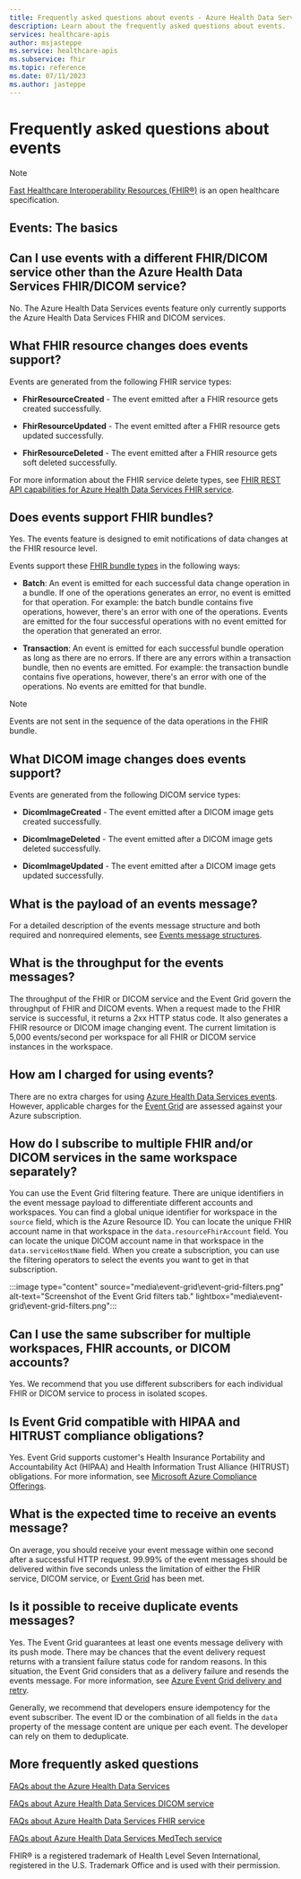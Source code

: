 ```yaml
---
title: Frequently asked questions about events - Azure Health Data Services
description: Learn about the frequently asked questions about events.
services: healthcare-apis
author: msjasteppe
ms.service: healthcare-apis
ms.subservice: fhir
ms.topic: reference
ms.date: 07/11/2023
ms.author: jasteppe
---
```


# Frequently asked questions about events

> [!NOTE]
> [Fast Healthcare Interoperability Resources (FHIR&#174;)](https://www.hl7.org/fhir/) is an open healthcare specification.

## Events: The basics

## Can I use events with a different FHIR/DICOM service other than the Azure Health Data Services FHIR/DICOM service?

No. The Azure Health Data Services events feature only currently supports the Azure Health Data Services FHIR and DICOM services.

## What FHIR resource changes does events support?

Events are generated from the following FHIR service types:

* **FhirResourceCreated** - The event emitted after a FHIR resource gets created successfully.

* **FhirResourceUpdated** - The event emitted after a FHIR resource gets updated successfully.

* **FhirResourceDeleted** - The event emitted after a FHIR resource gets soft deleted successfully.

For more information about the FHIR service delete types, see [FHIR REST API capabilities for Azure Health Data Services FHIR service](../../healthcare-apis/fhir/fhir-rest-api-capabilities.md).

## Does events support FHIR bundles?

Yes. The events feature is designed to emit notifications of data changes at the FHIR resource level. 

Events support these [FHIR bundle types](http://hl7.org/fhir/R4/valueset-bundle-type.html) in the following ways:

* **Batch**: An event is emitted for each successful data change operation in a bundle. If one of the operations generates an error, no event is emitted for that operation. For example: the batch bundle contains five operations, however, there's an error with one of the operations. Events are emitted for the four successful operations with no event emitted for the operation that generated an error.

* **Transaction**: An event is emitted for each successful bundle operation as long as there are no errors. If there are any errors within a transaction bundle, then no events are emitted. For example: the transaction bundle contains five operations, however, there's an error with one of the operations. No events are emitted for that bundle.

> [!NOTE]
> Events are not sent in the sequence of the data operations in the FHIR bundle.

## What DICOM image changes does events support?

Events are generated from the following DICOM service types:

* **DicomImageCreated** - The event emitted after a DICOM image gets created successfully.

* **DicomImageDeleted** - The event emitted after a DICOM image gets deleted successfully.

* **DicomImageUpdated** - The event emitted after a DICOM image gets updated successfully.

## What is the payload of an events message? 

For a detailed description of the events message structure and both required and nonrequired elements, see [Events message structures](events-message-structure.md). 

## What is the throughput for the events messages?

The throughput of the FHIR or DICOM service and the Event Grid govern the throughput of FHIR and DICOM events. When a request made to the FHIR service is successful, it returns a 2xx HTTP status code. It also generates a FHIR resource or DICOM image changing event. The current limitation is 5,000 events/second per workspace for all FHIR or DICOM service instances in the workspace. 

## How am I charged for using events?

There are no extra charges for using [Azure Health Data Services events](https://azure.microsoft.com/pricing/details/health-data-services/). However, applicable charges for the [Event Grid](https://azure.microsoft.com/pricing/details/event-grid/) are assessed against your Azure subscription.

## How do I subscribe to multiple FHIR and/or DICOM services in the same workspace separately?

You can use the Event Grid filtering feature. There are unique identifiers in the event message payload to differentiate different accounts and workspaces. You can find a global unique identifier for workspace in the `source` field, which is the Azure Resource ID. You can locate the unique FHIR account name in that workspace in the `data.resourceFhirAccount` field. You can locate the unique DICOM account name in that workspace in the `data.serviceHostName` field. When you create a subscription, you can use the filtering operators to select the events you want to get in that subscription.

:::image type="content" source="media\event-grid\event-grid-filters.png" alt-text="Screenshot of the Event Grid filters tab." lightbox="media\event-grid\event-grid-filters.png":::

## Can I use the same subscriber for multiple workspaces, FHIR accounts, or DICOM accounts?

Yes. We recommend that you use different subscribers for each individual FHIR or DICOM service to process in isolated scopes.

## Is Event Grid compatible with HIPAA and HITRUST compliance obligations?

Yes. Event Grid supports customer's Health Insurance Portability and Accountability Act (HIPAA) and Health Information Trust Alliance (HITRUST) obligations. For more information, see [Microsoft Azure Compliance Offerings](https://azure.microsoft.com/resources/microsoft-azure-compliance-offerings/).

## What is the expected time to receive an events message?

On average, you should receive your event message within one second after a successful HTTP request. 99.99% of the event messages should be delivered within five seconds unless the limitation of either the FHIR service, DICOM service, or [Event Grid](../../event-grid/quotas-limits.md) has been met.

## Is it possible to receive duplicate events messages?

Yes. The Event Grid guarantees at least one events message delivery with its push mode. There may be chances that the event delivery request returns with a transient failure status code for random reasons. In this situation, the Event Grid considers that as a delivery failure and resends the events message. For more information, see [Azure Event Grid delivery and retry](../../event-grid/delivery-and-retry.md).

Generally, we recommend that developers ensure idempotency for the event subscriber. The event ID or the combination of all fields in the `data` property of the message content are unique per each event. The developer can rely on them to deduplicate. 
   
## More frequently asked questions

[FAQs about the Azure Health Data Services](../healthcare-apis-faqs.md)

[FAQs about Azure Health Data Services DICOM service](../dicom/dicom-services-faqs.yml)

[FAQs about Azure Health Data Services FHIR service](../fhir/fhir-faq.md)

[FAQs about Azure Health Data Services MedTech service](../iot/iot-connector-faqs.md)

FHIR&#174; is a registered trademark of Health Level Seven International, registered in the U.S. Trademark Office and is used with their permission.
